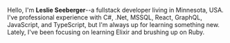 Hello, I'm __Leslie Seeberger__--a fullstack developer living in Minnesota, USA. I've professional experience with C#, .Net, MSSQL, React, GraphQL,
JavaScript, and TypeScript, but I'm always up for learning something new. 
Lately, I've been focusing on learning Elixir and brushing up on Ruby.
